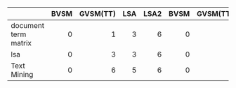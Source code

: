 |                     | BVSM| GVSM(TT)| LSA| LSA2| BVSM| GVSM(TT)| LSA| LSA2| BVSM| GVSM(TT)| LSA| LSA2|
|:--------------------|----:|--------:|---:|----:|----:|--------:|---:|----:|----:|--------:|---:|----:|
|document term matrix |    0|        1|   3|    6|    0|        3|   3|    6|    0|        4|   3|    6|
|lsa                  |    0|        3|   3|    6|    0|        4|   3|    6|    0|        4|   3|    6|
|Text Mining          |    0|        6|   5|    6|    0|        6|   6|    6|    1|        6|   6|    6|
